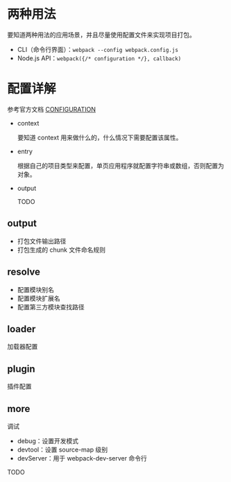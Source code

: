 # 两种用法
要知道两种用法的应用场景，并且尽量使用配置文件来实现项目打包。

- CLI（命令行界面）：`webpack --config webpack.config.js`
- Node.js API：`webpack({/* configuration */}, callback)`

# 配置详解
参考官方文档 [CONFIGURATION](http://webpack.github.io/docs/configuration.html)

- context
  
  要知道 context 用来做什么的，什么情况下需要配置该属性。

- entry

  根据自己的项目类型来配置，单页应用程序就配置字符串或数组，否则配置为对象。

- output

  TODO

## output
- 打包文件输出路径
- 打包生成的 chunk 文件命名规则

## resolve
- 配置模块别名
- 配置模块扩展名
- 配置第三方模块查找路径

## loader
加载器配置

## plugin
插件配置

## more
调试

- debug：设置开发模式
- devtool：设置 source-map 级别
- devServer：用于 webpack-dev-server 命令行

TODO
